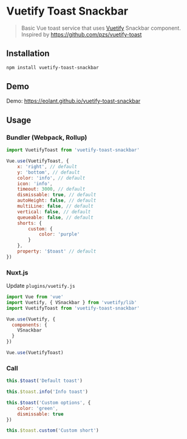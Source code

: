 # Vuetify Toast Snackbar

> Basic Vue toast service that uses [Vuetify](https://github.com/vuetifyjs/vuetify) Snackbar component.
> Inspired by https://github.com/pzs/vuetify-toast

## Installation

```bash
npm install vuetify-toast-snackbar
```

## Demo

Demo: https://eolant.github.io/vuetify-toast-snackbar

## Usage

### Bundler (Webpack, Rollup)

```js
import VuetifyToast from 'vuetify-toast-snackbar'

Vue.use(VuetifyToast, {
	x: 'right', // default
	y: 'bottom', // default
	color: 'info', // default
	icon: 'info',
	timeout: 3000, // default
	dismissable: true, // default
	autoHeight: false, // default
	multiLine: false, // default
	vertical: false, // default
	queueable: false, // default
	shorts: {
		custom: {
			color: 'purple'
		}
	},
	property: '$toast' // default
})
```

### Nuxt.js

Update `plugins/vuetify.js`

```js
import Vue from 'vue'
import Vuetify, { VSnackbar } from 'vuetify/lib'
import VuetifyToast from 'vuetify-toast-snackbar'

Vue.use(Vuetify, {
  components: {
    VSnackbar
  }
})

Vue.use(VuetifyToast)
```

### Call

```js
this.$toast('Default toast')

this.$toast.info('Info toast')

this.$toast('Custom options', {
	color: 'green',
	dismissable: true
})

this.$toast.custom('Custom short')
```